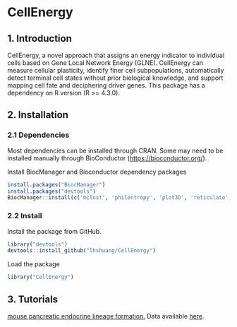 # CellEnergy

## 1. Introduction

CellEnergy, a novel approach that assigns an energy indicator to individual cells based on Gene Local Network Energy (GLNE). CellEnergy can measure cellular plasticity, identify finer cell subpopulations, automatically detect terminal cell states without prior biological knowledge, and support mapping cell fate and deciphering driver genes. This package has a dependency on R version (R >= 4.3.0). 

## 2. Installation

### 2.1 Dependencies

Most dependencies can be installed  through CRAN. Some may need to be installed manually through BioConductor (https://bioconductor.org/).

Install BiocManager and Bioconductor dependency packages
```r
install.packages("BiocManager")
install.packages("devtools")
BiocManager::install(c('mclust', 'philentropy', 'plot3D', 'reticulate', 'plyr', 'dplyr', 'ggplot2',"limma","statmod"))
```
### 2.2 Install
Install the package from GitHub.
```r
library("devtools")
devtools::install_github("lhshuang/CellEnergy")
```
Load the package
```r
library("CellEnergy")
```

## 3. Tutorials

 [mouse pancreatic endocrine lineage formation.](https://github.com/lhshuang/CellEnergy/tree/main/inst/Tutorials) Data available [here](https://github.com/lhshuang/CellEnergy/tree/main/inst/extdata).